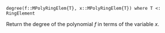 ```
degree(f::MPolyRingElem{T}, x::MPolyRingElem{T}) where T <: RingElement
```

Return the degree of the polynomial $f$ in terms of the variable $x$.

